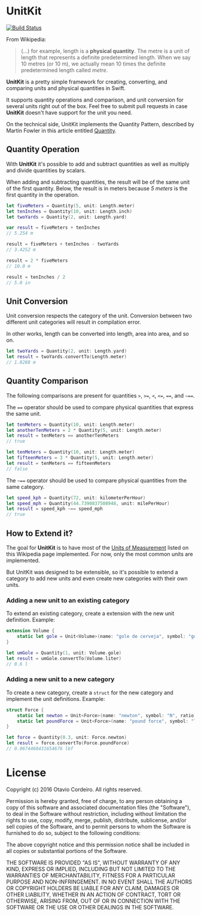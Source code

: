 # UnitKit

[![Build Status](https://travis-ci.org/otaviocc/UnitKit.svg?branch=master)](https://travis-ci.org/otaviocc/UnitKit)

From Wikipedia:

> (...) for example, length is a **physical quantity**. The metre is a unit of length that represents a definite predetermined length. When we say 10 metres (or 10 m), we actually mean 10 times the definite predetermined length called *metre*.

**UnitKit** is a pretty simple framework for creating, converting, and comparing units and physical quantities in Swift.

It supports quantity operations and comparison, and unit conversion for several units right out of the box. Feel free to submit pull requests in case **UnitKit** doesn't have support for the unit you need.

On the technical side, UnitKit implements the Quantity Pattern, described by Martin Fowler in this article entitled [Quantity](http://martinfowler.com/eaaDev/quantity.html).

## Quantity Operation

With **UnitKit** it's possible to add and subtract quantities as well as multiply and divide quantities by scalars.

When adding and subtracting quantities, the result will be of the same unit of the first quantity. Below, the result is in meters because *5 meters* is the first quantity in the operation.

```swift
let fiveMeters = Quantity(5, unit: Length.meter)
let tenInches = Quantity(10, unit: Length.inch)
let twoYards = Quantity(2, unit: Length.yard)

var result = fiveMeters + tenInches
// 5.254 m

result = fiveMeters + tenInches - twoYards
// 3.4252 m

result = 2 * fiveMeters
// 10.0 m

result = tenInches / 2
// 5.0 in
```

## Unit Conversion

Unit conversion respects the category of the unit. Conversion between two different unit categories will result in compilation error.

In other works, length can be converted into length, area into area, and so on.

```swift
let twoYards = Quantity(2, unit: Length.yard)
let result = twoYards.convertTo(Length.meter)
// 1.8288 m
```

## Quantity Comparison

The following comparisons are present for quantities ``>``, ``>=``, ``<``, ``<=``, ``==``, and ``~==``.

The ``==`` operator should be used to compare physical quantities that express the same unit.

```swift
let tenMeters = Quantity(10, unit: Length.meter)
let anotherTenMeters = 2 * Quantity(5, unit: Length.meter)
let result = tenMeters == anotherTenMeters
// true

let tenMeters = Quantity(10, unit: Length.meter)
let fifteenMeters = 3 * Quantity(5, unit: Length.meter)
let result = tenMeters == fifteenMeters
// false
```

The ``~==`` operator should be used to compare physical quantities from the same category.

```swift
let speed_kph = Quantity(72, unit: kilometerPerHour)
let speed_mph = Quantity(44.7390837508948, unit: milePerHour)
let result = speed_kph ~== speed_mph
// true
```

## How to Extend it?

The goal for **UnitKit** is to have most of the [Units of Measurement](https://en.wikipedia.org/wiki/Conversion_of_units) listed on this Wikipedia page implemented. For now, only the most common units are implemented.

But UnitKit was designed to be extensible, so it's possible to extend a category to add new units and even create new categories with their own units.

### Adding a new unit to an existing category

To extend an existing category, create a extension with the new unit definition. Example:

```swift
extension Volume {
    static let gole = Unit<Volume>(name: "gole de cerveja", symbol: "gol", ratio: 6e-1)
}

let umGole = Quantity(1, unit: Volume.gole)
let result = umGole.convertTo(Volume.liter)
// 0.6 l
```

### Adding a new unit to a new category

To create a new category, create a ``struct`` for the new category and implement the unit definitions. Example:

```swift
struct Force {
    static let newton = Unit<Force>(name: "newton", symbol: "N", ratio: 1)
    static let poundForce = Unit<Force>(name: "pound force", symbol: "lbf", ratio: 4448e-3)
}

let force = Quantity(0.3, unit: Force.newton)
let result = force.convertTo(Force.poundForce)
// 0.0674460431654676 lbf
```

# License

Copyright (c) 2016 Otavio Cordeiro. All rights reserved.

Permission is hereby granted, free of charge, to any person obtaining a copy of this software and associated documentation files (the "Software"), to deal in the Software without restriction, including without limitation the rights to use, copy, modify, merge, publish, distribute, sublicense, and/or sell copies of the Software, and to permit persons to whom the Software is furnished to do so, subject to the following conditions:

The above copyright notice and this permission notice shall be included in all copies or substantial portions of the Software.

THE SOFTWARE IS PROVIDED "AS IS", WITHOUT WARRANTY OF ANY KIND, EXPRESS OR IMPLIED, INCLUDING BUT NOT LIMITED TO THE WARRANTIES OF MERCHANTABILITY, FITNESS FOR A PARTICULAR PURPOSE AND NON-INFRINGEMENT. IN NO EVENT SHALL THE AUTHORS OR COPYRIGHT HOLDERS BE LIABLE FOR ANY CLAIM, DAMAGES OR OTHER LIABILITY, WHETHER IN AN ACTION OF CONTRACT, TORT OR OTHERWISE, ARISING FROM, OUT OF OR IN CONNECTION WITH THE SOFTWARE OR THE USE OR OTHER DEALINGS IN THE SOFTWARE.
